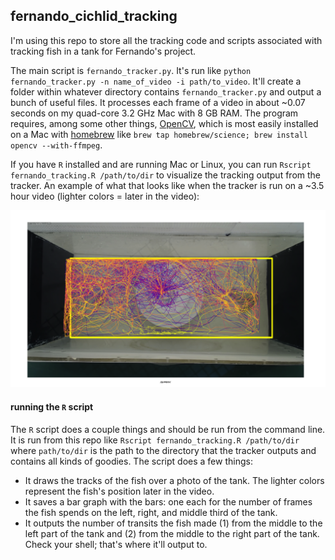 ## fernando_cichlid_tracking

I'm using this repo to store all the tracking code and scripts associated with tracking fish in a tank for Fernando's project.

The main script is `fernando_tracker.py`. It's run like `python fernando_tracker.py -n name_of_video -i path/to_video`. It'll create a folder within whatever directory contains `fernando_tracker.py` and output a bunch of useful files. It processes each frame of a video in about ~0.07 seconds on my quad-core 3.2 GHz Mac with 8 GB RAM. The program requires, among some other things, [OpenCV](http://opencv.org/), which is most easily installed on a Mac with [homebrew](www.homebrew.sh) like `brew tap homebrew/science; brew install opencv --with-ffmpeg`.    

 If you have `R` installed and are running Mac or Linux, you can run `Rscript fernando_tracking.R /path/to/dir` to visualize the tracking output from the tracker. An example of what that looks like when the tracker is run on a ~3.5 hour video (lighter colors = later in the video):               

![there should be an image here](https://raw.githubusercontent.com/lukereding/fernando_cichlid_tracking/master/video10/tracking_output1.png)


#### running the `R` script
The `R` script does a couple things and should be run from the command line. It is run from this repo like `Rscript fernando_tracking.R /path/to/dir` where `path/to/dir` is the path to the directory that the tracker outputs and contains all kinds of goodies. The script does a few things:
+ It draws the tracks of the fish over a photo of the tank. The lighter colors represent the fish's position later in the video.
+ It saves a bar graph with the bars: one each for the number of frames the fish spends on the left, right, and middle third of the tank.
+ It outputs the number of transits the fish made (1) from the middle to the left part of the tank and (2) from the middle to the right part of the tank. Check your shell; that's where it'll output to.
